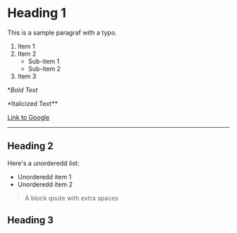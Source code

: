 # Heading 1

This is a sample paragraf with a typo.

1. Item 1
2. Item 2
   - Sub-item 1
   - Sub-item 2
3. Item 3

\*_Bold Text_

\*Italicized Text\*\*

[Link to Google](http://www.google.com)

---

## Heading 2

Here's a unorderedd list:

- Unorderedd item 1
- Unorderedd item 2

> A block qoute with extra spaces

## Heading 3
